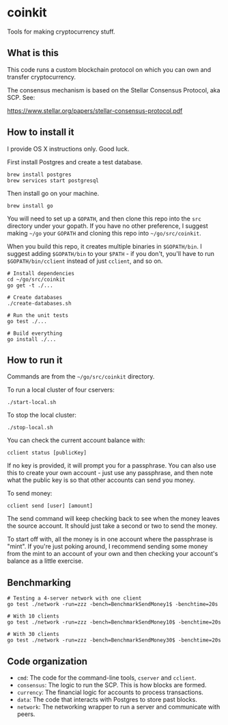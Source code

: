 # coinkit
Tools for making cryptocurrency stuff.

## What is this

This code runs a custom blockchain protocol on which you can own and transfer
cryptocurrency.

The consensus mechanism is based on the Stellar Consensus Protocol,
aka SCP. See:

https://www.stellar.org/papers/stellar-consensus-protocol.pdf 

## How to install it

I provide OS X instructions only. Good luck.

First install Postgres and create a test database.

```
brew install postgres
brew services start postgresql
```

Then install go on your machine.

```
brew install go
```

You will need to set up a `GOPATH`, and then clone this repo into the `src`
directory under your gopath. If you have no other preference, I suggest making
`~/go` your `GOPATH` and cloning this repo into `~/go/src/coinkit`.

When you build this repo, it creates multiple binaries in `$GOPATH/bin`.
I suggest adding `$GOPATH/bin` to your `$PATH` - if you don't, you'll have to run
`$GOPATH/bin/cclient` instead of just `cclient`, and so on.

```
# Install dependencies
cd ~/go/src/coinkit
go get -t ./...

# Create databases
./create-databases.sh

# Run the unit tests
go test ./...

# Build everything
go install ./...
```

## How to run it

Commands are from the `~/go/src/coinkit` directory.

To run a local cluster of four cservers:

```
./start-local.sh
```

To stop the local cluster:

```
./stop-local.sh
```

You can check the current account balance with:

```
cclient status [publicKey]
```

If no key is provided, it will prompt you for a passphrase. You can also
use this to create your own account - just use any passphrase, and then
note what the public key is so that other accounts can send you money.

To send money:

```
cclient send [user] [amount]
```

The send command will keep checking back to see when the money leaves the source
account. It should just take a second or two to send the money.

To start off with, all the money is in one account where the passphrase is "mint".
If you're just poking around, I recommend sending some money from the mint
to an account of your own and then checking your account's balance as a little
exercise.

## Benchmarking

```
# Testing a 4-server network with one client
go test ./network -run=zzz -bench=BenchmarkSendMoney1$ -benchtime=20s

# With 10 clients
go test ./network -run=zzz -bench=BenchmarkSendMoney10$ -benchtime=20s

# With 30 clients
go test ./network -run=zzz -bench=BenchmarkSendMoney30$ -benchtime=20s
```

## Code organization

* `cmd`: The code for the command-line tools, `cserver` and `cclient`.
* `consensus`: The logic to run the SCP. This is how blocks are formed.
* `currency`: The financial logic for accounts to process transactions.
* `data`: The code that interacts with Postgres to store past blocks.
* `network`: The networking wrapper to run a server and communicate with peers.
